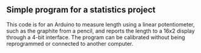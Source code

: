 ## Simple program for a statistics project

This code is for an Arduino to measure length using a linear potentiometer, such as the graphite from a pencil, and reports the length to a 16x2 display through a 4-bit interface. The program can be calibrated without being reprogrammed or connected to another computer.
